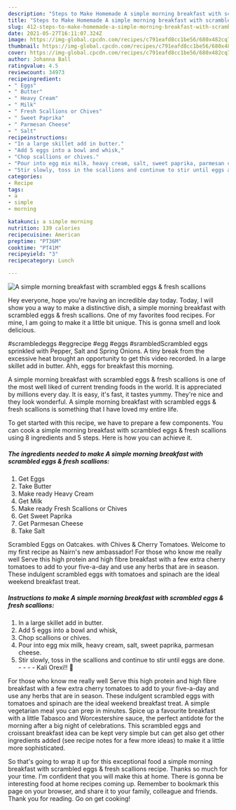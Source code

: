 ```yaml
---
description: "Steps to Make Homemade A simple morning breakfast with scrambled eggs &amp;amp; fresh scallions"
title: "Steps to Make Homemade A simple morning breakfast with scrambled eggs &amp;amp; fresh scallions"
slug: 412-steps-to-make-homemade-a-simple-morning-breakfast-with-scrambled-eggs-and-amp-fresh-scallions
date: 2021-05-27T16:11:07.324Z
image: https://img-global.cpcdn.com/recipes/c791eafd8cc1be56/680x482cq70/a-simple-morning-breakfast-with-scrambled-eggs-fresh-scallions-recipe-main-photo.jpg
thumbnail: https://img-global.cpcdn.com/recipes/c791eafd8cc1be56/680x482cq70/a-simple-morning-breakfast-with-scrambled-eggs-fresh-scallions-recipe-main-photo.jpg
cover: https://img-global.cpcdn.com/recipes/c791eafd8cc1be56/680x482cq70/a-simple-morning-breakfast-with-scrambled-eggs-fresh-scallions-recipe-main-photo.jpg
author: Johanna Ball
ratingvalue: 4.5
reviewcount: 34973
recipeingredient:
- " Eggs"
- " Butter"
- " Heavy Cream"
- " Milk"
- " Fresh Scallions or Chives"
- " Sweet Paprika"
- " Parmesan Cheese"
- " Salt"
recipeinstructions:
- "In a large skillet add in butter."
- "Add 5 eggs into a bowl and whisk,"
- "Chop scallions or chives."
- "Pour into egg mix milk, heavy cream, salt, sweet paprika, parmesan cheese."
- "Stir slowly, toss in the scallions and continue to stir until eggs are done.      Kali Orexi!! 🙂"
categories:
- Recipe
tags:
- a
- simple
- morning

katakunci: a simple morning 
nutrition: 139 calories
recipecuisine: American
preptime: "PT36M"
cooktime: "PT41M"
recipeyield: "3"
recipecategory: Lunch

---
```



![A simple morning breakfast with scrambled eggs &amp; fresh scallions](https://img-global.cpcdn.com/recipes/c791eafd8cc1be56/680x482cq70/a-simple-morning-breakfast-with-scrambled-eggs-fresh-scallions-recipe-main-photo.jpg)

Hey everyone, hope you're having an incredible day today. Today, I will show you a way to make a distinctive dish, a simple morning breakfast with scrambled eggs &amp; fresh scallions. One of my favorites food recipes. For mine, I am going to make it a little bit unique. This is gonna smell and look delicious.

#scrambledeggs #eggrecipe #egg #eggs #srambledScrambled eggs sprinkled with Pepper, Salt and Spring Onions. A tiny break from the excessive heat brought an opportunity to get this video recorded. In a large skillet add in butter. Ahh, eggs for breakfast this morning.

A simple morning breakfast with scrambled eggs &amp; fresh scallions is one of the most well liked of current trending foods in the world. It is appreciated by millions every day. It is easy, it's fast, it tastes yummy. They're nice and they look wonderful. A simple morning breakfast with scrambled eggs &amp; fresh scallions is something that I have loved my entire life.


To get started with this recipe, we have to prepare a few components. You can cook a simple morning breakfast with scrambled eggs &amp; fresh scallions using 8 ingredients and 5 steps. Here is how you can achieve it.

<!--inarticleads1-->

##### The ingredients needed to make A simple morning breakfast with scrambled eggs &amp; fresh scallions:

1. Get  Eggs
1. Take  Butter
1. Make ready  Heavy Cream
1. Get  Milk
1. Make ready  Fresh Scallions or Chives
1. Get  Sweet Paprika
1. Get  Parmesan Cheese
1. Take  Salt


Scrambled Eggs on Oatcakes. with Chives &amp; Cherry Tomatoes. Welcome to my first recipe as Nairn&#39;s new ambassador! For those who know me really well Serve this high protein and high fibre breakfast with a few extra cherry tomatoes to add to your five-a-day and use any herbs that are in season. These indulgent scrambled eggs with tomatoes and spinach are the ideal weekend breakfast treat. 

<!--inarticleads2-->

##### Instructions to make A simple morning breakfast with scrambled eggs &amp; fresh scallions:

1. In a large skillet add in butter.
1. Add 5 eggs into a bowl and whisk,
1. Chop scallions or chives.
1. Pour into egg mix milk, heavy cream, salt, sweet paprika, parmesan cheese.
1. Stir slowly, toss in the scallions and continue to stir until eggs are done.  -  -   -  - Kali Orexi!! 🙂


For those who know me really well Serve this high protein and high fibre breakfast with a few extra cherry tomatoes to add to your five-a-day and use any herbs that are in season. These indulgent scrambled eggs with tomatoes and spinach are the ideal weekend breakfast treat. A simple vegetarian meal you can prep in minutes. Spice up a favourite breakfast with a little Tabasco and Worcestershire sauce, the perfect antidote for the morning after a big night of celebrations. This scrambled eggs and croissant breakfast idea can be kept very simple but can get also get other ingredients added (see recipe notes for a few more ideas) to make it a little more sophisticated. 

So that's going to wrap it up for this exceptional food a simple morning breakfast with scrambled eggs &amp; fresh scallions recipe. Thanks so much for your time. I'm confident that you will make this at home. There is gonna be interesting food at home recipes coming up. Remember to bookmark this page on your browser, and share it to your family, colleague and friends. Thank you for reading. Go on get cooking!
